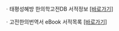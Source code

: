 ㆍ태평성혜방 한의학고전DB 서적정보 [[바로가기]](https://mediclassics.kr/books/135)

ㆍ고전한의번역서 eBook 서적목록 [[바로가기]](https://info.mediclassics.kr/bookshelf/list/eBook/list)

